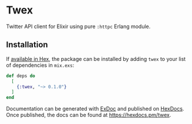 # Twex

Twitter API client for Elixir using pure `:httpc` Erlang module.

## Installation

If [available in Hex](https://hex.pm/docs/publish), the package can be installed
by adding `twex` to your list of dependencies in `mix.exs`:

```elixir
def deps do
  [
    {:twex, "~> 0.1.0"}
  ]
end
```

Documentation can be generated with [ExDoc](https://github.com/elixir-lang/ex_doc)
and published on [HexDocs](https://hexdocs.pm). Once published, the docs can
be found at <https://hexdocs.pm/twex>.

